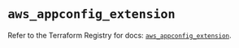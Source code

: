 # `aws_appconfig_extension`

Refer to the Terraform Registry for docs: [`aws_appconfig_extension`](https://registry.terraform.io/providers/hashicorp/aws/5.79.0/docs/resources/appconfig_extension).
